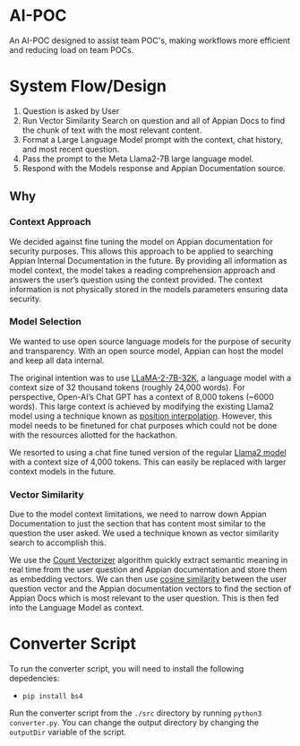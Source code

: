 # AI-POC
An AI-POC designed to assist team POC's, making workflows more efficient and reducing load on team POCs.

# System Flow/Design
1. Question is asked by User
2. Run Vector Similarity Search on question and all of Appian Docs to find the chunk of text with the most relevant content.
3. Format a Large Language Model prompt with the context, chat history, and most recent question.
4. Pass the prompt to the Meta Llama2-7B large language model.
5. Respond with the Models response and Appian Documentation source.

## Why

### Context Approach
We decided against fine tuning the model on Appian documentation for security purposes. This allows this approach to be applied to searching Appian Internal Documentation in the future. By providing all information as model context, the model takes a reading comprehension approach and answers the user’s question using the context provided. The context information is not physically stored in the models parameters ensuring data security.

### Model Selection
We wanted to use open source language models for the purpose of security and transparency. With an open source model, Appian can host the model and keep all data internal.

The original intention was to use [LLaMA-2-7B-32K](https://huggingface.co/togethercomputer/LLaMA-2-7B-32K), a language model with a context size of 32 thousand tokens (roughly 24,000 words). For perspective, Open-AI’s Chat GPT has a context of 8,000 tokens (~6000 words).
This large context is achieved by modifying the existing Llama2 model using a technique known as [position interpolation](https://huggingface.co/papers/2306.15595). However, this model needs to be finetuned for chat purposes which could not be done with the resources allotted for the hackathon.

We resorted to using a chat fine tuned version of the regular [Llama2 model](https://huggingface.co/meta-llama/Llama-2-7b-chat) with a context size of 4,000 tokens. This can easily be replaced with larger context models in the future.

### Vector Similarity
Due to the model context limitations, we need to narrow down Appian Documentation to just the section that has content most similar to the question the user asked. We used a technique known as vector similarity search to accomplish this.

We use the [Count Vectorizer](https://www.geeksforgeeks.org/using-countvectorizer-to-extracting-features-from-text/) algorithm quickly extract semantic meaning in real time from the user question and Appian documentation and store them as embedding vectors. We can then use [cosine similarity](https://www.pinecone.io/learn/vector-similarity/) between the user question vector and the Appian documentation vectors to find the section of Appian Docs which is most relevant to the user question. This is then fed into the Language Model as context.

# Converter Script
To run the converter script, you will need to install the following depedencies:
 - `pip install bs4`

 Run the converter script from the `./src` directory by running `python3 converter.py`.
 You can change the output directory by changing the `outputDir` variable of the script.
